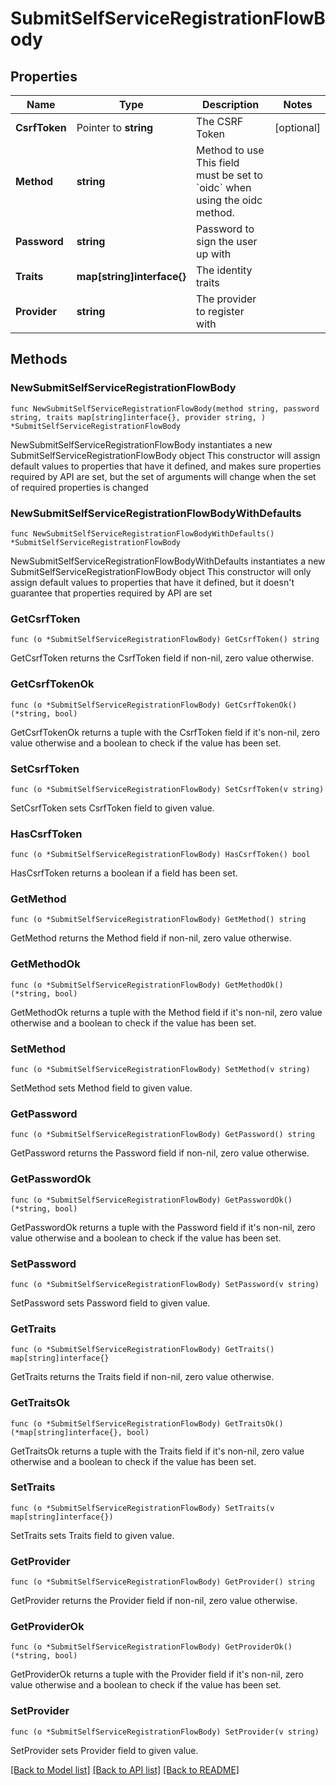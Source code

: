 # SubmitSelfServiceRegistrationFlowBody

## Properties

Name | Type | Description | Notes
------------ | ------------- | ------------- | -------------
**CsrfToken** | Pointer to **string** | The CSRF Token | [optional] 
**Method** | **string** | Method to use  This field must be set to &#x60;oidc&#x60; when using the oidc method. | 
**Password** | **string** | Password to sign the user up with | 
**Traits** | **map[string]interface{}** | The identity traits | 
**Provider** | **string** | The provider to register with | 

## Methods

### NewSubmitSelfServiceRegistrationFlowBody

`func NewSubmitSelfServiceRegistrationFlowBody(method string, password string, traits map[string]interface{}, provider string, ) *SubmitSelfServiceRegistrationFlowBody`

NewSubmitSelfServiceRegistrationFlowBody instantiates a new SubmitSelfServiceRegistrationFlowBody object
This constructor will assign default values to properties that have it defined,
and makes sure properties required by API are set, but the set of arguments
will change when the set of required properties is changed

### NewSubmitSelfServiceRegistrationFlowBodyWithDefaults

`func NewSubmitSelfServiceRegistrationFlowBodyWithDefaults() *SubmitSelfServiceRegistrationFlowBody`

NewSubmitSelfServiceRegistrationFlowBodyWithDefaults instantiates a new SubmitSelfServiceRegistrationFlowBody object
This constructor will only assign default values to properties that have it defined,
but it doesn't guarantee that properties required by API are set

### GetCsrfToken

`func (o *SubmitSelfServiceRegistrationFlowBody) GetCsrfToken() string`

GetCsrfToken returns the CsrfToken field if non-nil, zero value otherwise.

### GetCsrfTokenOk

`func (o *SubmitSelfServiceRegistrationFlowBody) GetCsrfTokenOk() (*string, bool)`

GetCsrfTokenOk returns a tuple with the CsrfToken field if it's non-nil, zero value otherwise
and a boolean to check if the value has been set.

### SetCsrfToken

`func (o *SubmitSelfServiceRegistrationFlowBody) SetCsrfToken(v string)`

SetCsrfToken sets CsrfToken field to given value.

### HasCsrfToken

`func (o *SubmitSelfServiceRegistrationFlowBody) HasCsrfToken() bool`

HasCsrfToken returns a boolean if a field has been set.

### GetMethod

`func (o *SubmitSelfServiceRegistrationFlowBody) GetMethod() string`

GetMethod returns the Method field if non-nil, zero value otherwise.

### GetMethodOk

`func (o *SubmitSelfServiceRegistrationFlowBody) GetMethodOk() (*string, bool)`

GetMethodOk returns a tuple with the Method field if it's non-nil, zero value otherwise
and a boolean to check if the value has been set.

### SetMethod

`func (o *SubmitSelfServiceRegistrationFlowBody) SetMethod(v string)`

SetMethod sets Method field to given value.


### GetPassword

`func (o *SubmitSelfServiceRegistrationFlowBody) GetPassword() string`

GetPassword returns the Password field if non-nil, zero value otherwise.

### GetPasswordOk

`func (o *SubmitSelfServiceRegistrationFlowBody) GetPasswordOk() (*string, bool)`

GetPasswordOk returns a tuple with the Password field if it's non-nil, zero value otherwise
and a boolean to check if the value has been set.

### SetPassword

`func (o *SubmitSelfServiceRegistrationFlowBody) SetPassword(v string)`

SetPassword sets Password field to given value.


### GetTraits

`func (o *SubmitSelfServiceRegistrationFlowBody) GetTraits() map[string]interface{}`

GetTraits returns the Traits field if non-nil, zero value otherwise.

### GetTraitsOk

`func (o *SubmitSelfServiceRegistrationFlowBody) GetTraitsOk() (*map[string]interface{}, bool)`

GetTraitsOk returns a tuple with the Traits field if it's non-nil, zero value otherwise
and a boolean to check if the value has been set.

### SetTraits

`func (o *SubmitSelfServiceRegistrationFlowBody) SetTraits(v map[string]interface{})`

SetTraits sets Traits field to given value.


### GetProvider

`func (o *SubmitSelfServiceRegistrationFlowBody) GetProvider() string`

GetProvider returns the Provider field if non-nil, zero value otherwise.

### GetProviderOk

`func (o *SubmitSelfServiceRegistrationFlowBody) GetProviderOk() (*string, bool)`

GetProviderOk returns a tuple with the Provider field if it's non-nil, zero value otherwise
and a boolean to check if the value has been set.

### SetProvider

`func (o *SubmitSelfServiceRegistrationFlowBody) SetProvider(v string)`

SetProvider sets Provider field to given value.



[[Back to Model list]](../README.md#documentation-for-models) [[Back to API list]](../README.md#documentation-for-api-endpoints) [[Back to README]](../README.md)


